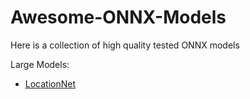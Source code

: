 # Awesome-ONNX-Models
Here is a collection of high quality tested ONNX models

Large Models:
* [LocationNet](https://cwonnxstorage.blob.core.windows.net/onnx/RN1015k500.onnx)
